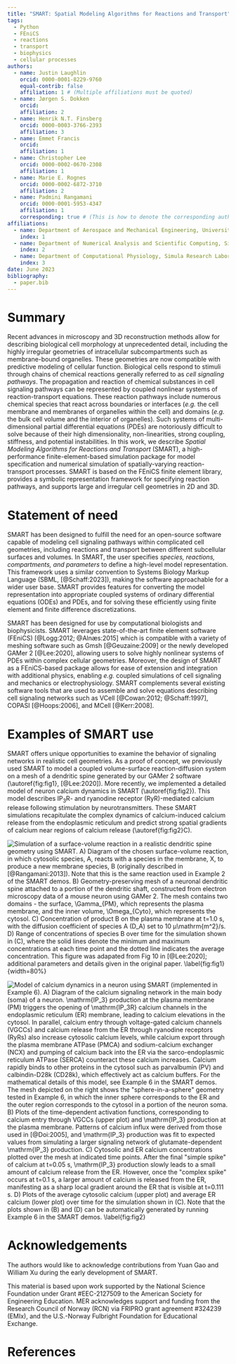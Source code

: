 ```yaml
---
title: "SMART: Spatial Modeling Algorithms for Reactions and Transport"
tags:
  - Python
  - FEniCS
  - reactions
  - transport
  - biophysics
  - cellular processes
authors:
  - name: Justin Laughlin
    orcid: 0000-0001-8229-9760
    equal-contrib: false
    affiliation: 1 # (Multiple affiliations must be quoted)
  - name: Jørgen S. Dokken
    orcid:
    affiliation: 2
  - name: Henrik N.T. Finsberg
    orcid: 0000-0003-3766-2393
    affiliation: 3
  - name: Emmet Francis
    orcid:
    affiliation: 1
  - name: Christopher Lee
    orcid: 0000-0002-0670-2308
    affiliation: 1
  - name: Marie E. Rognes
    orcid: 0000-0002-6872-3710
    affiliation: 2
  - name: Padmini Rangamani
    orcid: 0000-0001-5953-4347
    affiliation: 1
    corresponding: true # (This is how to denote the corresponding author)
affiliations:
  - name: Department of Aerospace and Mechanical Engineering, University of California San Diego, La Jolla, CA, USA
    index: 1
  - name: Department of Numerical Analysis and Scientific Computing, Simula Research Laboratory, Oslo, Norway
    index: 2
  - name: Department of Computational Physiology, Simula Research Laboratory, Oslo, Norway
    index: 3
date: June 2023
bibliography:
  - paper.bib
---
```


# Summary

<!-- A summary describing the high-level functionality and purpose of the software for a diverse, non-specialist audience. -->

Recent advances in microscopy and 3D reconstruction methods allow for describing biological cell morphology at unprecedented detail,
including the highly irregular geometries of intracellular subcompartments such as membrane-bound organelles.
These geometries are now compatible with predictive modeling of cellular function. Biological cells respond to stimuli
through chains of chemical reactions generally referred to as *cell signaling pathways*.
The propagation and reaction of chemical substances in cell signaling pathways can be represented by coupled nonlinear
systems of reaction-transport equations.
These reaction pathways include numerous chemical species that react across boundaries or interfaces
(*e.g.* the cell membrane and membranes of organelles within the cell) and domains
(*e.g.* the bulk cell volume and the interior of organelles).
Such systems of multi-dimensional partial differential equations (PDEs) are notoriously difficult to solve
because of their high dimensionality, non-linearities, strong coupling, stiffness, and potential instabilities.
In this work, we describe *Spatial Modeling Algorithms for Reactions and Transport* (SMART),
a high-performance finite-element-based simulation package for model specification and numerical simulation of spatially-varying reaction-transport processes.
SMART is based on the FEniCS finite element library, provides a symbolic representation
framework for specifying reaction pathways, and supports large and irregular cell geometries in 2D and 3D.

# Statement of need

<!-- A Statement of need section that clearly illustrates the research purpose of the software and places it in the context of related work. -->

SMART has been designed to fulfill the need for an open-source software capable of modeling cell signaling pathways within complicated cell geometries,
including reactions and transport between different subcellular surfaces and volumes.
In SMART, the user specifies *species, reactions, compartments, and parameters* to define a high-level model representation.
This framework uses a similar convention to Systems Biology Markup Language (SBML, [@Schaff:2023]),
making the software approachable for a wider user base.
SMART provides features for converting the model representation into appropriate coupled systems
of ordinary differential equations (ODEs) and PDEs,
and for solving these efficiently using finite element and finite difference discretizations.

<!-- * Describe in 1-2 sentences which frameworks that exist in addition to SMART
* State in 1-2 sentences why these are insufficient
* Describe in 1-2 sentence key SMART features that addresses these insufficiencies.
* Include citations, see how to format citations in text. -->

SMART has been designed for use by computational biologists and biophysicists.
SMART leverages state-of-the-art finite element software (FEniCS) [@Logg:2012; @Alnæs:2015]
which is compatible with a variety of meshing software such as Gmsh [@Geuzaine:2009]
or the newly developed GAMer 2 [@Lee:2020], allowing users to solve
highly nonlinear systems of PDEs within complex cellular geometries.
Moreover, the design of SMART as a FEniCS-based package allows for ease of extension and integration
with additional physics, enabling *e.g.* coupled simulations of cell signaling and mechanics or electrophysiology.
SMART complements several existing software tools that are used to assemble and solve equations
describing cell signaling networks such as VCell [@Cowan:2012; @Schaff:1997], COPASI [@Hoops:2006], and MCell [@Kerr:2008].


# Examples of SMART use

<!-- * Detail one existing and some upcoming use cases for SMART.
* Include 1-2 figures, and 2-3 references. -->

SMART offers unique opportunities to examine the behavior of signaling networks
in realistic cell geometries. As a proof of concept, we previously used SMART to model
a coupled volume-surface reaction-diffusion system on a mesh of a dendritic spine generated by
our GAMer 2 software (\autoref{fig:fig1}, [@Lee:2020]).
More recently, we implemented a detailed model of neuron calcium dynamics in SMART (\autoref{fig:fig2}).
This model describes $\mathrm{IP_3R}$- and ryanodine receptor (RyR)-mediated
calcium release following stimulation by neurotransmitters.
These SMART simulations recapitulate the complex dynamics of calcium-induced
calcium release from the endoplasmic reticulum and predict strong
spatial gradients of calcium near regions of calcium release (\autoref{fig:fig2}C).

<!-- Figures can be included like this: -->
<!-- ![Caption for example figure.\label{fig:example}](figure.png) -->
<!-- and referenced from text using \autoref{fig:example}. -->

![Simulation of a surface-volume reaction in a realistic dendritic spine geometry using SMART. A) Diagram of the chosen surface-volume reaction, in which cytosolic species, A, reacts with a species in the membrane, X, to produce a new membrane species, B (originally described in [@Rangamani:2013]). Note that this is the same reaction used in Example 2 of the SMART demos. B) Geometry-preserving mesh of a neuronal dendritic spine attached to a portion of the dendritic shaft, constructed from electron microscopy data of a mouse neuron using GAMer 2. The mesh contains two domains - the surface, $\Gamma_{PM}$, which represents the plasma membrane, and the inner volume, $\Omega_{Cyto}$, which represents the cytosol. C) Concentration of product B on the plasma membrane at $t=1.0$ s, with the diffusion coefficient of species A ($D_A$) set to 10 μ$\mathrm{m^2}$/s. D) Range of concentrations of species B over time for the simulation shown in (C), where the solid lines denote the minimum and maximum concentrations at each time point and the dotted line indicates the average concentration. This figure was adapated from Fig 10 in [@Lee:2020]; additional parameters and details given in the original paper. \label{fig:fig1}](JOSS_Fig1.png){width=80%}

![Model of calcium dynamics in a neuron using SMART (implemented in Example 6). A) Diagram of the calcium signaling network in the main body (soma) of a neuron. $\mathrm{IP_3}$ production at the plasma membrane (PM) triggers the opening of $\mathrm{IP_3R}$ calcium channels in the endoplasmic reticulum (ER) membrane, leading to calcium elevations in the cytosol. In parallel, calcium entry through voltage-gated calcium channels (VGCCs) and calcium release from the ER through ryanodine receptors (RyRs) also increase cytosolic calcium levels, while calcium export through the plasma membrane ATPase (PMCA) and sodium-calcium exchanger (NCX) and pumping of calcium back into the ER via the sarco-endoplasmic reticulum ATPase (SERCA) counteract these calcium increases. Calcium rapidly binds to other proteins in the cytosol such as parvalbumin (PV) and calbindin-D28k (CD28k), which effectively act as calcium buffers. For the mathematical details of this model, see Example 6 in the SMART demos. The mesh depicted on the right shows the "sphere-in-a-sphere" geometry tested in Example 6, in which the inner sphere corresponds to the ER and the outer region corresponds to the cytosol in a portion of the neuron soma. B) Plots of the time-dependent activation functions, corresponding to calcium entry through VGCCs (upper plot) and $\mathrm{IP_3}$ production at the plasma membrane. Patterns of calcium influx were derived from those used in [@Doi:2005], and $\mathrm{IP_3}$ production was fit to expected values from simulating a larger signaling network of glutamate-dependent $\mathrm{IP_3}$ production. C) Cytosolic and ER calcium concentrations plotted over the mesh at indicated time points. After the final "simple spike" of calcium at $t=0.05$ s, $\mathrm{IP_3}$ production slowly leads to a small amount of calcium release from the ER. However, once the "complex spike" occurs at $t=0.1$ s, a larger amount of calcium is released from the ER, manifesting as a sharp local gradient around the ER that is visible at $t=0.111$ s. D) Plots of the average cytosolic calcium (upper plot) and average ER calcium (lower plot) over time for the simulation shown in (C). Note that the plots shown in (B) and (D) can be automatically generated by running Example 6 in the SMART demos. \label{fig:fig2}](JOSS_Fig2.png)


<!-- # Citations -->

<!-- Citations to entries in paper.bib should be in -->
<!-- [rMarkdown](http://rmarkdown.rstudio.com/authoring_bibliographies_and_citations.html) -->
<!-- format. -->

<!-- If you want to cite a software repository URL (e.g. something on GitHub without a preferred -->
<!-- citation) then you can do it with the example BibTeX entry below for @fidgit. -->

<!-- For a quick reference, the following citation commands can be used: -->
<!-- - `@author:2001`  ->  "Author et al. (2001)" -->
<!-- - `[@author:2001]` -> "(Author et al., 2001)" -->
<!-- - `[@author1:2001; @author2:2001]` -> "(Author1 et al., 2001; Author2 et al., 2002)" -->

<!-- # Figures -->


<!-- Figure sizes can be customized by adding an optional second parameter: -->
<!-- ![Caption for example figure.](figure.png){ width=20% } -->

# Acknowledgements

The authors would like to acknowledge contributions from Yuan Gao and William Xu during the early development of SMART.

This material is based upon work supported by the National Science Foundation under Grant #EEC-2127509 to the American Society for Engineering Education. MER acknowledges support and funding from the Research Council of Norway (RCN) via FRIPRO grant agreement #324239 (EMIx), and the U.S.-Norway Fulbright Foundation for Educational Exchange.

# References
